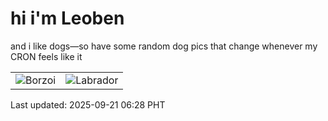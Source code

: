 # hi i'm Leoben

and i like dogs—so have some random dog pics that change whenever my CRON feels like it

|  |  |
|--------|----------|
| ![Borzoi](https://random-dog-vercel.vercel.app/api/random-borzoi?v=1758407290) | ![Labrador](https://random-dog-vercel.vercel.app/api/random-labrador?v=1758407290) |

Last updated: 2025-09-21 06:28 PHT
